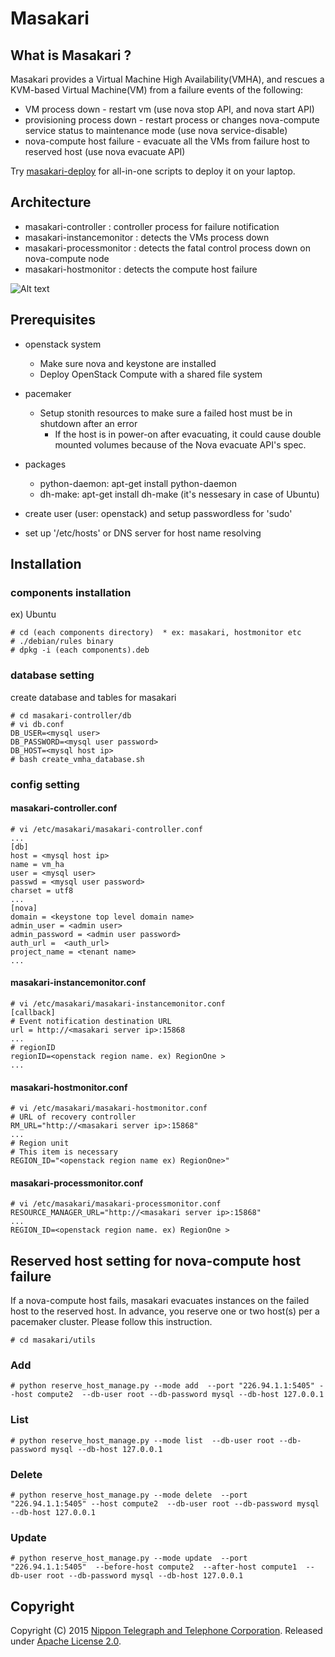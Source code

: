 # Masakari

## What is Masakari ?
Masakari provides a Virtual Machine High Availability(VMHA), and
rescues a KVM-based Virtual Machine(VM) from a failure events of the following:

* VM process down              - restart vm (use nova stop API, and nova start API)
* provisioning process down    - restart process or changes nova-compute service status to maintenance mode (use nova service-disable)
* nova-compute host failure    - evacuate all the VMs from failure host to reserved host (use nova evacuate API)

Try [masakari-deploy](https://github.com/ntt-sic/masakari-deploy) for all-in-one scripts to deploy it on your laptop.

## Architecture
* masakari-controller : controller process for failure notification
* masakari-instancemonitor : detects the VMs process down
* masakari-processmonitor  : detects the fatal control process down on nova-compute node
* masakari-hostmonitor     : detects the compute host failure

![Alt text](contents/architecture.png)

## Prerequisites
* openstack system
    - Make sure nova and keystone are installed
    - Deploy OpenStack Compute with a shared file system

* pacemaker
    - Setup stonith resources to make sure a failed host must be in shutdown after an error
         - If the host is in power-on after evacuating, it could cause double mounted volumes because of
           the Nova evacuate API's spec.

* packages
    - python-daemon: apt-get install python-daemon
    - dh-make: apt-get install dh-make (it's nessesary in case of Ubuntu)

* create user (user: openstack) and setup passwordless for 'sudo'

* set up '/etc/hosts' or DNS server for host name resolving



## Installation
### components installation

ex) Ubuntu

    # cd (each components directory)  * ex: masakari, hostmonitor etc
    # ./debian/rules binary
    # dpkg -i (each components).deb

### database setting

create database and tables for masakari

    # cd masakari-controller/db
    # vi db.conf
    DB_USER=<mysql user>
    DB_PASSWORD=<mysql user password>
    DB_HOST=<mysql host ip>
    # bash create_vmha_database.sh

### config setting

#### masakari-controller.conf

    # vi /etc/masakari/masakari-controller.conf
    ...
    [db]
    host = <mysql host ip>
    name = vm_ha 
    user = <mysql user>
    passwd = <mysql user password>
    charset = utf8
    ...
    [nova]
    domain = <keystone top level domain name>
    admin_user = <admin user>
    admin_password = <admin user password>
    auth_url =  <auth_url>
    project_name = <tenant name>
    ...

#### masakari-instancemonitor.conf

    # vi /etc/masakari/masakari-instancemonitor.conf
    [callback]
    # Event notification destination URL
    url = http://<masakari server ip>:15868
    ...
    # regionID
    regionID=<openstack region name. ex) RegionOne >
    ...

#### masakari-hostmonitor.conf

    # vi /etc/masakari/masakari-hostmonitor.conf
    # URL of recovery controller
    RM_URL="http://<masakari server ip>:15868"
    ...
    # Region unit
    # This item is necessary
    REGION_ID="<openstack region name ex) RegionOne>"

#### masakari-processmonitor.conf

    # vi /etc/masakari/masakari-processmonitor.conf
    RESOURCE_MANAGER_URL="http://<masakari server ip>:15868"
    ...
    REGION_ID=<openstack region name. ex) RegionOne >


## Reserved host setting for nova-compute host failure
If a nova-compute host fails, masakari evacuates instances on the failed host to the reserved host.
In advance, you reserve one or two host(s) per a pacemaker cluster. Please follow this instruction.

    # cd masakari/utils

### Add
    # python reserve_host_manage.py --mode add  --port "226.94.1.1:5405" --host compute2  --db-user root --db-password mysql --db-host 127.0.0.1
### List
    # python reserve_host_manage.py --mode list  --db-user root --db-password mysql --db-host 127.0.0.1
### Delete
    # python reserve_host_manage.py --mode delete  --port "226.94.1.1:5405" --host compute2  --db-user root --db-password mysql --db-host 127.0.0.1
### Update
    # python reserve_host_manage.py --mode update  --port "226.94.1.1:5405"  --before-host compute2  --after-host compute1  --db-user root --db-password mysql --db-host 127.0.0.1


## Copyright
Copyright (C) 2015 [Nippon Telegraph and Telephone Corporation](http://www.ntt.co.jp/index_e.html).
Released under [Apache License 2.0](LICENSE).
